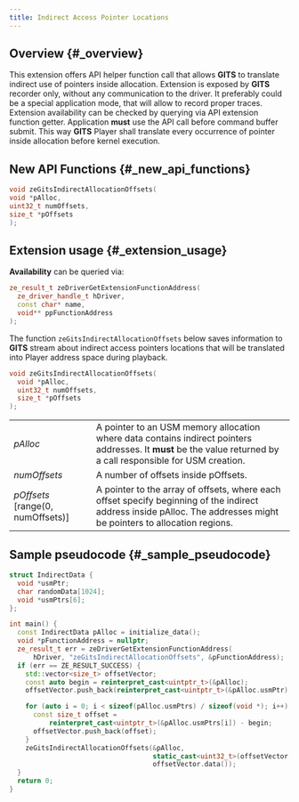 ```yaml
---
title: Indirect Access Pointer Locations
---
```

## Overview {#_overview}

This extension offers API helper function call that allows **GITS** to
translate indirect use of pointers inside allocation. Extension is
exposed by **GITS** recorder only, without any communication to the driver.
It preferably could be a special application mode, that will allow to
record proper traces. Extension availability can be checked by querying
via API extension function getter. Application **must** use the API call
before command buffer submit. This way **GITS** Player shall translate every
occurrence of pointer inside allocation before kernel execution.

## New API Functions {#_new_api_functions}

``` c++
void zeGitsIndirectAllocationOffsets(
void *pAlloc,
uint32_t numOffsets,
size_t *pOffsets
);
```

## Extension usage {#_extension_usage}

**Availability** can be queried via:

``` c++
ze_result_t zeDriverGetExtensionFunctionAddress(
  ze_driver_handle_t hDriver,
  const char* name,
  void** ppFunctionAddress
);
```

The function `zeGitsIndirectAllocationOffsets` below saves information to **GITS** stream about indirect access pointers locations that will be translated into Player address space during playback.

``` c++
void zeGitsIndirectAllocationOffsets(
  void *pAlloc,
  uint32_t numOffsets,
  size_t *pOffsets
);
```



|                                     |                                                                                                                                                                      |
| ----------------------------------- | -------------------------------------------------------------------------------------------------------------------------------------------------------------------- |
| *pAlloc*                            | A pointer to an USM memory allocation where data contains indirect pointers addresses. It **must** be the value returned by a call responsible for USM creation.     |
| *numOffsets*                        | A number of offsets inside pOffsets.                                                                                                                                 |
| *pOffsets* \[range(0, numOffsets)\] | A pointer to the array of offsets, where each offset specify beginning of the indirect address inside pAlloc. The addresses might be pointers to allocation regions. |

## Sample pseudocode {#_sample_pseudocode}

``` c++
struct IndirectData {
  void *usmPtr;
  char randomData[1024];
  void *usmPtrs[6];
};

int main() {
  const IndirectData pAlloc = initialize_data();
  void *pFunctionAddress = nullptr;
  ze_result_t err = zeDriverGetExtensionFunctionAddress(
      hDriver, "zeGitsIndirectAllocationOffsets", &pFunctionAddress);
  if (err == ZE_RESULT_SUCCESS) {
    std::vector<size_t> offsetVector;
    const auto begin = reinterpret_cast<uintptr_t>(&pAlloc);
    offsetVector.push_back(reinterpret_cast<uintptr_t>(&pAlloc.usmPtr) - begin);

    for (auto i = 0; i < sizeof(pAlloc.usmPtrs) / sizeof(void *); i++) {
      const size_t offset =
          reinterpret_cast<uintptr_t>(&pAlloc.usmPtrs[i]) - begin;
      offsetVector.push_back(offset);
    }
    zeGitsIndirectAllocationOffsets(&pAlloc,
                                    static_cast<uint32_t>(offsetVector.size()),
                                    offsetVector.data());
  }
  return 0;
}
```
